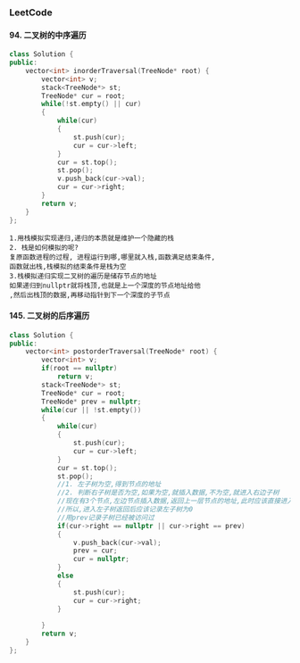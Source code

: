 ### LeetCode
#### 94. 二叉树的中序遍历
```c++
class Solution {
public:
    vector<int> inorderTraversal(TreeNode* root) {
        vector<int> v;
        stack<TreeNode*> st;
        TreeNode* cur = root;
        while(!st.empty() || cur)
        {
            while(cur)
            {
                st.push(cur);
                cur = cur->left;
            }
            cur = st.top();
            st.pop();
            v.push_back(cur->val);
            cur = cur->right;
        }
        return v;
    }
};
```
    1.用栈模拟实现递归,递归的本质就是维护一个隐藏的栈
    2. 栈是如何模拟的呢?
    复原函数进程的过程, 进程运行到哪,哪里就入栈,函数满足结束条件,
    函数就出栈,栈模拟的结束条件是栈为空
    3.栈模拟递归实现二叉树的遍历是储存节点的地址
    如果递归到nullptr就将栈顶,也就是上一个深度的节点地址给他
    ,然后出栈顶的数据,再移动指针到下一个深度的子节点

#### 145. 二叉树的后序遍历
```c++
class Solution {
public:
    vector<int> postorderTraversal(TreeNode* root) {
        vector<int> v;
        if(root == nullptr)
            return v;
        stack<TreeNode*> st;
        TreeNode* cur = root;
        TreeNode* prev = nullptr;
        while(cur || !st.empty())
        {
            while(cur)
            {
                st.push(cur);
                cur = cur->left;
            }
            cur = st.top();
            st.pop();
            //1. 左子树为空,得到节点的地址
            //2. 判断右子树是否为空,如果为空,就插入数据,不为空,就进入右边子树
            //现在有3个节点,左边节点插入数据,返回上一层节点的地址,此时应该直接进入右子树
            //所以,进入左子树返回后应该记录左子树为0
            //用prev记录子树已经被访问过
            if(cur->right == nullptr || cur->right == prev)
            {
                v.push_back(cur->val);
                prev = cur;
                cur = nullptr;
            }
            else
            {
                st.push(cur);
                cur = cur->right;
            }
            
        }
        return v;
    }
};
```
